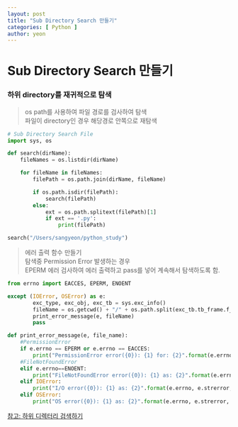 ```yaml
---
layout: post
title: "Sub Directory Search 만들기"
categories: [ Python ]
author: yeon
---
```


# Sub Directory Search 만들기

### 하위 directory를 재귀적으로 탐색

>os path를 사용하여 파일 경로를 검사하여 탐색 <br>
파일이 directory인 경우 해당경로 안쪽으로 재탐색
```python
# Sub Directory Search File
import sys, os

def search(dirName):
    fileNames = os.listdir(dirName)

    for fileName in fileNames:
        filePath = os.path.join(dirName, fileName)

        if os.path.isdir(filePath):
            search(filePath)
        else:
            ext = os.path.splitext(filePath)[1]
            if ext == '.py':
                print(filePath)

search("/Users/sangyeon/python_study")
```

> 에러 출력 함수 만들기 <br>
탐색중 Permission Error 발생하는 경우 <br>
EPERM 에러 검사하여 에러 출력하고 pass를 넣어 계속해서 탐색하도록 함.

```python
from errno import EACCES, EPERM, ENOENT

except (IOError, OSError) as e:
        exc_type, exc_obj, exc_tb = sys.exc_info()
        fileName = os.getcwd() + "/" + os.path.split(exc_tb.tb_frame.f_code.co_filename)[1]
        print_error_message(e, fileName)
        pass

def print_error_message(e, file_name):
    #PermissionError
    if e.errno == EPERM or e.errno == EACCES:
        print("PermissionError error({0}): {1} for: {2}".format(e.errno, e.strerror, file_name))
    #FileNotFoundError
    elif e.errno==ENOENT:
        print("FileNotFoundError error({0}): {1} as: {2}".format(e.errno, e.strerror, full_name))
    elif IOError:
        print("I/O error({0}): {1} as: {2}".format(e.errno, e.strerror, file_name))
    elif OSError:
        print("OS error({0}): {1} as: {2}".format(e.errno, e.strerror, file_name))
```


[참고: 하위 디렉터리 검색하기](https://wikidocs.net/39)